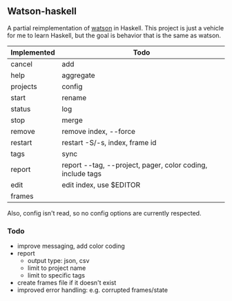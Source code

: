 ## Watson-haskell

A partial reimplementation of [watson](http://tailordev.github.io/Watson/) in Haskell. This project is just a vehicle for me to learn Haskell, but the goal is behavior that is the same as watson.

| Implemented | Todo  |
|--------|-------|
| cancel | add |
| help | aggregate |
| projects | config |
| start | rename |
| status | log |
| stop | merge |
| remove | remove index, --force |
| restart | restart -S/-s, index, frame id |
| tags | sync |
| report | report --tag, --project, pager, color coding, include tags |
| edit | edit index, use $EDITOR |
| frames | |

Also, config isn't read, so no config options are currently respected.

### Todo
- improve messaging, add color coding
- report
  - output type: json, csv
  - limit to project name
  - limit to specific tags
- create frames file if it doesn't exist
- improved error handling: e.g. corrupted frames/state
